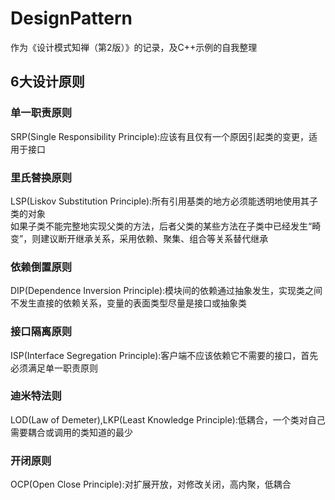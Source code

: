 # DesignPattern
作为《设计模式知禅（第2版）》的记录，及C++示例的自我整理
## 6大设计原则
### 单一职责原则
SRP(Single Responsibility Principle):应该有且仅有一个原因引起类的变更，适用于接口</br>
### 里氏替换原则
LSP(Liskov Substitution Principle):所有引用基类的地方必须能透明地使用其子类的对象</br>
如果子类不能完整地实现父类的方法，后者父类的某些方法在子类中已经发生“畸变”，则建议断开继承关系，采用依赖、聚集、组合等关系替代继承</br>
### 依赖倒置原则
DIP(Dependence Inversion Principle):模块间的依赖通过抽象发生，实现类之间不发生直接的依赖关系，变量的表面类型尽量是接口或抽象类</br>
### 接口隔离原则
ISP(Interface Segregation Principle):客户端不应该依赖它不需要的接口，首先必须满足单一职责原则</br>
### 迪米特法则
LOD(Law of Demeter),LKP(Least Knowledge Principle):低耦合，一个类对自己需要耦合或调用的类知道的最少</br>
### 开闭原则
OCP(Open Close Principle):对扩展开放，对修改关闭，高内聚，低耦合
